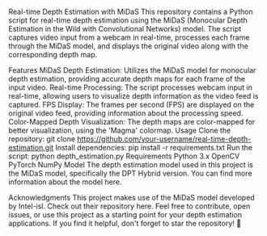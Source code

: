 Real-time Depth Estimation with MiDaS
This repository contains a Python script for real-time depth estimation using the MiDaS (Monocular Depth Estimation in the Wild with Convolutional Networks) model. The script captures video input from a webcam in real-time, processes each frame through the MiDaS model, and displays the original video along with the corresponding depth map.

Features
MiDaS Depth Estimation: Utilizes the MiDaS model for monocular depth estimation, providing accurate depth maps for each frame of the input video.
Real-time Processing: The script processes webcam input in real-time, allowing users to visualize depth information as the video feed is captured.
FPS Display: The frames per second (FPS) are displayed on the original video feed, providing information about the processing speed.
Color-Mapped Depth Visualization: The depth maps are color-mapped for better visualization, using the 'Magma' colormap.
Usage
Clone the repository: git clone https://github.com/your-username/real-time-depth-estimation.git
Install dependencies: pip install -r requirements.txt
Run the script: python depth_estimation.py
Requirements
Python 3.x
OpenCV
PyTorch
NumPy
Model
The depth estimation model used in this project is the MiDaS model, specifically the DPT Hybrid version. You can find more information about the model here.

Acknowledgments
This project makes use of the MiDaS model developed by Intel-isl. Check out their repository here.
Feel free to contribute, open issues, or use this project as a starting point for your depth estimation applications. If you find it helpful, don't forget to star the repository! 🌟
